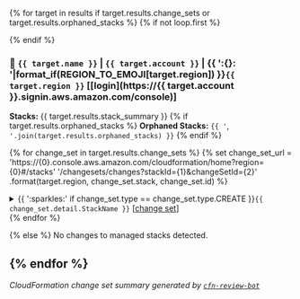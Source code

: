 {% for target in results if target.results.change_sets or target.results.orphaned_stacks %}
{%  if not loop.first %}
<br>

{%  endif %}
### :dart: `{{ target.name }}` | `{{ target.account }}` | {{ ':{}: '|format_if(REGION_TO_EMOJI[target.region]) }}`{{ target.region }}` [[login](https://{{ target.account }}.signin.aws.amazon.com/console)]

**Stacks:** {{ target.results.stack_summary }}
{%  if target.results.orphaned_stacks %}
**Orphaned Stacks:** `{{ '`, `'.join(target.results.orphaned_stacks) }}`
{%  endif %}

{%  for change_set in target.results.change_sets %}
{%    set change_set_url =
        'https://{0}.console.aws.amazon.com/cloudformation/home?region={0}#/stacks'
        '/changesets/changes?stackId={1}&changeSetId={2}'
        .format(target.region, change_set.stack, change_set.id) %}
<details>
<summary>{{ ':sparkles:' if change_set.type == change_set.type.CREATE }}<code>{{ change_set.detail.StackName }}</code> [<a href="{{ change_set_url }}">change set</a>]</summary>

{%    if change_set.detail.Status != 'CREATE_COMPLETE' %}
#### Status: `{{ change_set.detail.Status }}`{{ ' ({})'|format_if(change_set.detail.StatusReason) }}
{%    endif %}
{%    if change_set.detail.Parameters|length > 1 %}
#### Parameters

|Name|Value|
|:-|:-|
{%      for p in change_set.detail.Parameters if not p.ParameterKey == METADATA_PARAMETER %}
|`{{ p.ParameterKey }}`|{{ p.ParameterValue|md_code }}|
{%      endfor %}

{%    endif %}
{%    if change_set.detail.Capabilities %}
#### Capabilities: `{{ '` | `'.join(change_set.detail.Capabilities) }}`

{%    endif %}
#### Resource Changes

{%    if change_set.detail.Changes %}
|Resource|Resource Type|Action|Replace?|Modification Scope|Change Source|
|:-|:-|:-|:-|:-|:-|
{%      for change in change_set.detail.Changes %}
|`{{ change.ResourceChange.LogicalResourceId }}`|`{{ change.ResourceChange.ResourceType }}`|`{{ change.ResourceChange.Action }}`|{{ '`{}`'|format_if(change.ResourceChange.Replacement) }}|{{ '<br>'.join(change.ResourceChange.Scopes) }}|
{%-       for change_detail in change.ResourceChange.Details %}
{{ '<br>' if not loop.first }}`{{ change_detail.ChangeSource }}`{{ ' (`{}`)'|format_if(change_detail.CausingEntity) }}{{ ' **`[{}]`**'|format_if(change_detail.Evaluation) }}
{%-       endfor %}|
{%      endfor %}

{%    else %}
No resource changes.

{%    endif %}
{%    if change_set.detail.Tags %}
#### Tags

|Key|Value|
|:-|:-|
{%      for t in change_set.detail.Tags %}
|`{{ t.Key }}`|{{ t.Value|md_code }}|
{%      endfor %}

{%    endif %}
</details>
{%  endfor %}

{% else %}
No changes to managed stacks detected.

{% endfor %}
---
_CloudFormation change set summary generated by [`cfn-review-bot`](https://github.com/biochimia/cfn-review-bot)_
